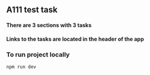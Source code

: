 ## A111 test task

#### There are 3 sections with 3 tasks
#### Links to the tasks are located in the header of the app

### To run project locally
```bash
npm run dev
```

